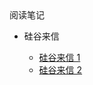 <div class="sidebar-title">阅读笔记</div>
<template id="root-breadcrumb">电子栏目</template>

- 硅谷来信

  - [硅谷来信 1](阅读笔记/电子栏目/硅谷来信/硅谷来信1.md)
  - [硅谷来信 2](阅读笔记/电子栏目/硅谷来信/硅谷来信2.md)
